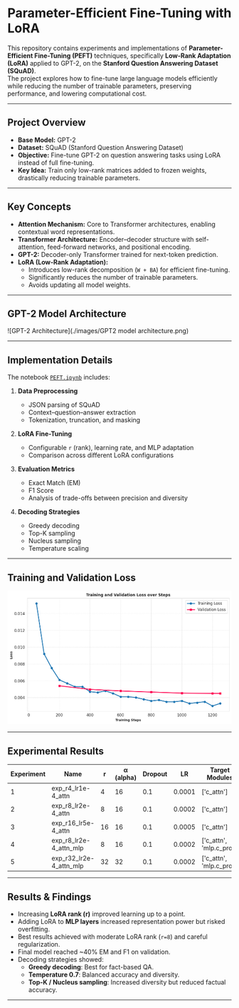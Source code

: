 # Parameter-Efficient Fine-Tuning with LoRA

This repository contains experiments and implementations of **Parameter-Efficient Fine-Tuning (PEFT)** techniques, specifically **Low-Rank Adaptation (LoRA)** applied to GPT-2, on the **Stanford Question Answering Dataset (SQuAD)**.  
The project explores how to fine-tune large language models efficiently while reducing the number of trainable parameters, preserving performance, and lowering computational cost.

---

## Project Overview
- **Base Model:** GPT-2  
- **Dataset:** SQuAD (Stanford Question Answering Dataset)  
- **Objective:** Fine-tune GPT-2 on question answering tasks using LoRA instead of full fine-tuning.  
- **Key Idea:** Train only low-rank matrices added to frozen weights, drastically reducing trainable parameters.

---

## Key Concepts
- **Attention Mechanism:** Core to Transformer architectures, enabling contextual word representations.  
- **Transformer Architecture:** Encoder–decoder structure with self-attention, feed-forward networks, and positional encoding.  
- **GPT-2:** Decoder-only Transformer trained for next-token prediction.  
- **LoRA (Low-Rank Adaptation):**
  - Introduces low-rank decomposition (`W + BA`) for efficient fine-tuning.  
  - Significantly reduces the number of trainable parameters.  
  - Avoids updating all model weights.  

---

## GPT-2 Model Architecture
![GPT-2 Architecture](./images/GPT2 model architecture.png)

---

## Implementation Details
The notebook [`PEFT.ipynb`](./PEFT.ipynb) includes:

1. **Data Preprocessing**  
   - JSON parsing of SQuAD  
   - Context–question–answer extraction  
   - Tokenization, truncation, and masking  

2. **LoRA Fine-Tuning**  
   - Configurable `r` (rank), learning rate, and MLP adaptation  
   - Comparison across different LoRA configurations  

3. **Evaluation Metrics**  
   - Exact Match (EM)  
   - F1 Score  
   - Analysis of trade-offs between precision and diversity  

4. **Decoding Strategies**  
   - Greedy decoding  
   - Top-K sampling  
   - Nucleus sampling  
   - Temperature scaling  

---

## Training and Validation Loss
![Training and Validation Loss](./images/train-val-loss.png)

---

## Experimental Results

| Experiment | Name                   | r  | α (alpha) | Dropout | LR     | Target Modules               | Trainable Params | All Params   | Trainable % |
|------------|------------------------|----|-----------|---------|--------|------------------------------|------------------|--------------|-------------|
| 1          | exp_r4_lr1e-4_attn     | 4  | 16        | 0.1     | 0.0001 | ['c_attn']                   | 147,456          | 124,587,264  | 0.1184%     |
| 2          | exp_r8_lr2e-4_attn     | 8  | 16        | 0.1     | 0.0002 | ['c_attn']                   | 294,912          | 124,734,720  | 0.2364%     |
| 3          | exp_r16_lr5e-4_attn    | 16 | 16        | 0.1     | 0.0005 | ['c_attn']                   | 589,824          | 125,029,632  | 0.4717%     |
| 4          | exp_r8_lr2e-4_attn_mlp | 8  | 16        | 0.1     | 0.0002 | ['c_attn', 'mlp.c_proj']     | 663,552          | 125,103,360  | 0.5304%     |
| 5          | exp_r32_lr2e-4_attn_mlp| 32 | 32        | 0.1     | 0.0002 | ['c_attn', 'mlp.c_proj']     | 2,654,208        | 127,094,016  | 2.0884%     |

---

## Results & Findings
- Increasing **LoRA rank (r)** improved learning up to a point.  
- Adding LoRA to **MLP layers** increased representation power but risked overfitting.  
- Best results achieved with moderate LoRA rank (`r=8`) and careful regularization.  
- Final model reached ~40% EM and F1 on validation.  
- Decoding strategies showed:
  - **Greedy decoding**: Best for fact-based QA.  
  - **Temperature 0.7**: Balanced accuracy and diversity.  
  - **Top-K / Nucleus sampling**: Increased diversity but reduced factual accuracy.  

---
